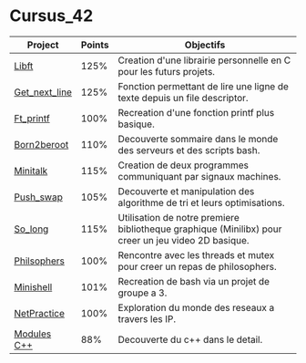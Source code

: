 # Cursus_42

| Project | Points | Objectifs |
| ------- | --- | ---- |
| <a href="https://github.com/LeGodurix19/Cursus_42/tree/main/project_01_libft">Libft</a> | 125% | Creation d'une librairie personnelle en C pour les futurs projets. |
| <a href="https://github.com/LeGodurix19/Cursus_42/tree/main/project_02_get_next_line">Get_next_line</a> | 125% | Fonction permettant de lire une ligne de texte depuis un file descriptor. |
| <a href="https://github.com/LeGodurix19/Cursus_42/tree/main/project_03_ft_printf">Ft_printf</a> | 100% | Recreation d'une fonction printf plus basique. |
| <a href="https://github.com/LeGodurix19/Cursus_42/tree/main/project_04_born2beroot">Born2beroot</a> | 110% | Decouverte sommaire dans le monde des serveurs et des scripts bash. |
| <a href="https://github.com/LeGodurix19/Cursus_42/tree/main/project_05_minitalk">Minitalk</a> | 115% | Creation de deux programmes communiquant par signaux machines. |
| <a href="https://github.com/LeGodurix19/Cursus_42/tree/main/project_06_push_swap">Push_swap</a> | 105% | Decouverte et manipulation des algorithme de tri et leurs optimisations. |
| <a href="https://github.com/LeGodurix19/Cursus_42/tree/main/project_07_so_long">So_long</a> | 115% | Utilisation de notre premiere bibliotheque graphique (Minilibx) pour creer un jeu video 2D basique. |
| <a href="https://github.com/LeGodurix19/Cursus_42/tree/main/project_08_philosophers">Philsophers</a> | 100% | Rencontre avec les threads et mutex pour creer un repas de philosophers. |
| <a href="https://github.com/LeGodurix19/Cursus_42/tree/main/project_09_minishell">Minishell</a> | 101% | Recreation de bash via un projet de groupe a 3. |
| <a href="https://github.com/LeGodurix19/Cursus_42/tree/main/project_10_net_practice">NetPractice</a> | 100% | Exploration du monde des reseaux a travers les IP. |
| <a href="https://github.com/LeGodurix19/Cursus_42/tree/main/project_11_cpp_modules">Modules C++</a> | 88% | Decouverte du c++ dans le detail. |
